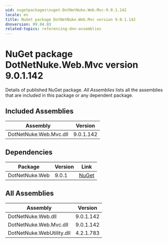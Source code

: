 ```yaml
---
uid: nugetpackages\nuget-DotNetNuke.Web.Mvc-9.0.1.142
locale: en
title: NuGet package DotNetNuke.Web.Mvc version 9.0.1.142
dnnversion: 09.04.03
related-topics: referencing-dnn-assemblies
---
```


# NuGet package DotNetNuke.Web.Mvc version 9.0.1.142
Details of published NuGet package.
*All Assemblies* lists all the assemblies that are included in this package or any dependent package.

## Included Assemblies

|Assembly|Version|
|---|---|
|DotNetNuke.Web.Mvc.dll|9.0.1.142|

## Dependencies

|Package|Version|Link|
|---|---|---|
|DotNetNuke.Web|9.0.1|[NuGet](https://www.nuget.org/packages/DotNetNuke.Web/9.0.1)|

## All Assemblies

|Assembly|Version|
|---|---|
|DotNetNuke.Web.dll|9.0.1.142|
|DotNetNuke.Web.Mvc.dll|9.0.1.142|
|DotNetNuke.WebUtility.dll|4.2.1.783|

